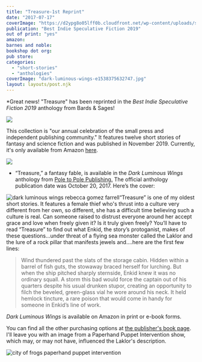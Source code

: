 ```yaml
---
title: "Treasure-1st Reprint"
date: "2017-07-17"
coverImage: "https://d2ypg8o05lff0b.cloudfront.net/wp-content/uploads/sites/3/pages/Screenshot_2020-01-28-Bards-and-Sages-Publishing-.png"
publication: "Best Indie Speculative Fiction 2019"
out of print: "yes"
amazon: 
barnes and noble: 
bookshop dot org:
pub store:
categories:
  - "short-stories"
  - "anthologies"
coverImage: "dark-luminous-wings-e1538375632747.jpg"
layout: layouts/post.njk
---
```


\*Great news! "Treasure" has been reprinted in the _Best Indie Speculative Fiction 2019_ anthology from Bards & Sages!

![](https://d2ypg8o05lff0b.cloudfront.net/wp-content/uploads/sites/3/pages/Screenshot_2020-01-28-Bards-and-Sages-Publishing-.png)

This collection is "our annual celebration of the small press and independent publishing community." It features twelve short stories of fantasy and science fiction and was published in November 2019. Currently, it's only available from Amazon [here](https://www.amazon.com/Best-Indie-Speculative-Fiction-November/dp/1733082220/ref=sr_1_1?keywords=best+indie+speculative+fiction&qid=1580252850&s=books&sr=1-1).

![](https://d2ypg8o05lff0b.cloudfront.net/wp-content/uploads/sites/3/pages/Screenshot_2020-01-28-Best-Indie-Speculative-Fiction-November-2019-Darin-Hlavaz-Sarah-Gribble-Liam-Hogan-Henry-Gasko-Em....png)

- “Treasure,” a fantasy fable, is available in the _Dark Luminous Wings_ anthology from [Pole to Pole Publishing.](http://poletopolepublishing.com/) The official anthology publication date was October 20, 2017. Here’s the cover:

![dark luminous wings rebecca gomez farrell](https://d2ypg8o05lff0b.cloudfront.net/wp-content/uploads/sites/3/pages/DLW_eCover_Final_72dpi.jpg)“Treasure” is one of my oldest short stories. It features a female thief who's thrust into a culture very different from her own, so different, she has a difficult time believing such a culture is real. Can someone raised to distrust everyone around her accept grace and love when freely given it? Is it truly given freely? You’ll have to read “Treasure” to find out what Enkid, the story’s protoganist, makes of these questions…under threat of a flying sea monster called the Laklor and the lure of a rock pillar that manifests jewels and….here are the first few lines:

> Wind thundered past the slats of the storage cabin. Hidden within a barrel of fish guts, the stowaway braced herself for lurching. But when the ship pitched sharply sternside, Enkid knew it was no ordinary squall. A storm this bad would force the captain out of his quarters despite his usual drunken stupor, creating an opportunity to filch the beveled, green-glass vial he wore around his neck. It held hemlock tincture, a rare poison that would come in handy for someone in Enkid’s line of work.

_Dark Luminous Wings_ is available on Amazon in print or e-book forms.

You can find all the other purchasing options at [the publisher's book page](http://poletopolepublishing.com/books/dark-luminous-wings/). I'll leave you with an image from a Paperhand Puppet Intervention show, which may, or may not have, influenced the Laklor's description.

![city of frogs paperhand puppet intervention](https://d2ypg8o05lff0b.cloudfront.net/wp-content/uploads/sites/3/pages/cityoffrogs29-500x333.jpg)
